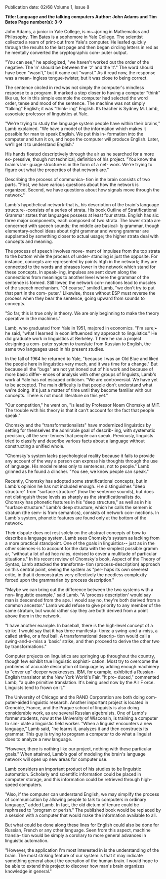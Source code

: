 Publication date: 02/68
Volume 1, Issue 8

**Title: Language and the talking computers**
**Author: John Adams and Tim Bates**
**Page number(s): 3-9**

John Adams, a junior in Yale College, is 
m~~joring in Mathematics and Philosophy. 
Tim Bates is a sophomore in Yale College. 
The scientist collected a ream of print-out 
from Yale's computer. He leafed quickly 
through the results to the last page and 
then began circling letters in red as he 
mentally converted the cryptographic com-
puter output. 


"You can see," he apologized, "we 
haven't worked out the order of the 
negative. The 'n' should be between the 
'z' and the 't'." The word should have 
been "wasn't," but it came out "wanst." 
As it read now, the response was a mean-
ingless tongue-twister, but it was close to 
being correct. 


The sentence circled in red was not 
simply the computer's mindless response 
to a program. It marked a step closer to 
having a computer "think" like us, for in 
this simple example the computer had 
selected the word order, tense and mood 
of the sentence. The machine was not 
simply "talking" English; it was "think-
ing" English. Its teacher is Sydney M. 
Lamb, associate professor of linguistics 
at Yale. 


"We're trying to study the language 
system people have within their brains," 
Lamb explained. "We have a model of the 
information which makes it possible for 
man to speak English. We put this in-
formation into the computer and turn it 
on, and hope the computer will produce 
English. Later, we'll get it to understand 
English." 


His hands floated descriptively through 
the air as he searched for a more ex-
pressive, though not technical, definition of 
his project. "You know the brain's lan-
guage structure is in the form of a net-
work. We're trying to figure out what 
the properties of that network are." 


Describing the process of communica-
tion in the brain consists of two parts. 
"First, we have various questions about 
how the network is organized. Second, 
we have questions about how signals move 
through the network." 


Lamb's hypothetical network-that is, 
his description of the brain's language 
structure--consists of a series of strata. 
His book Outline of Stratificational 
Grammar states that languages possess at 
least four strata. English has six: three 
major components, each composed of 
two strata. The lower strata are concerned 
with speech sounds; the middle are basical-
ly grammar, though elementary-school 
ideas about right grammar and wrong 
grammar are supplanted by something 
closer to actual usage; the higher strata 
deal with concepts and meaning. 


The process of speech involves move-
ment of impulses from the top strata to 
the bottom while the process of under-
standing is just the opposite. For instance, 
concepts are represented by points htgh 
in the network; they are connected to the 
words and phrases lower in the network 
which stand for these concepts. In speak-
ing, impulses are sent down along the 
connections from meanings to another 
level where the grammar of the sentence 
is formed. Still lower, the network con-
nections lead to muscles of the speech 
mechanism. "Of course," smiled Lamb, 
"we don't try to put that part in the com-
puter." Likewise, those without ESP must 
reverse the process when they bear the 
sentence, going upward from sounds to 
concepts. 


"So far, this is true only in theory. We 
are only beginning to make the theory 
operative in the machines." 


Lamb, who graduated from Yale in 
1951, majored in economics. "I'm sure;• 
he said, "what I learned in econ inftuenced 
my approach to linguistics." He did 
graduate work in linguistics at Berkeley. 
T here he ran a project designing a com-
puter system to translate from Russian to 
English, the same two languages used in 
his present studies. 


In the fall of 1964 he returned to Yale, 
"because I was an Old Blue and liked the 
people here in linguistics very much, and 
it was time for a change." But because all 
the "bugs" are not yet ironed out of his 
work and because of more basic differ-
ences of analysis with other groups of 
linguists, Lamb's work at Yale has not 
escaped criticism. "We are controversial. 
We have yet to be accepted. The main 
difficulty is that people don't understand 
what we're doing. It's just a matter of 
time until they become familiar with our 
concepts. There is not much literature on 
this yet." 


"Our competition," he went on, "is lead 
by Professor Noam Chomsky at MIT. 
The trouble with his theory is that it 
can't account for the fact that people 
speak." 


Chomsky and the "transformationalists" 
have modernized linguistics by setting for 
themselves the admirable goal of describ-
ing, with systematic precision, all the sen-
tences that people can speak. Previously, 
linguists tried to classify and describe 
various facts about a language without 
constructing a unified whole. 


"Chomsky's system lacks psychological 
reality because it fails to provide any 
account of the way a person can express 
his thoughts through the use of language. 
His model relates only to sentences, not to 
people." Lamb grinned as he found a 
clincher. "You see, we know people 
can speak." 


Recently, Chomsky has adopted some 
stratificational concepts, but in Lamb's 
opinion he has not included enough. H e 
distinguishes "deep structure" from 
"surface structure" (how the sentence 
sounds), but does not distinguish these 
levels as sharply as the stratificationalists 
do. Chomsky has phonetic features in his 
"deep structure," as well as in his "surface 
structure." Lamb's deep structure, which 
he calls the semem ic stratum (the sem- is 
from semantics), consists of network con-
nections. In Lamb's system, phonetic 
features are found only at the bottom of 
the network. 


Their dispute does not rest solely on 
the abstract concepts of bow to describe 
a language system. Lamb sees Chomsky's 
system as lacking from a more practical 
standpoint. One of the goals in linguistics--
just as in the other sciences-is to account 
for the data with the simplest possible 
gramm ar, "without a lot of ad hoc rules, 
devised to cover a multitude of particular 
situations." In his recent review of 
Chomsky's book, Aspect of the Theory 
of Syntax, Lamb attacked the transforma-
tion (process-description) approach on this 
central point, seeing the system as "per-
haps its own severest critic, in that it 
demonstrates very effectively the needless 
complexity forced upon the grammarian 
by process description." 


"Maybe we can bring out the difference 
between the two systems with a non-
linguistic example," said Lamb. "A 
'process description' would say man is 
descended from the ape. I would say no, 
they're both derived from a common 
ancestor." Lamb would refuse to give 
priority to any member of the same 
stratum, but would rather say they are 
both derived from a point above them 
in the network. 


"I have another example. In baseball, 
there is the high-level concept of a strike. 
I would say that it has three manifesta-
tions: a swing-and-a-miss, a called strike, 
or a foul ball. A transformational descrip-
tion would call a swing-and-a-miss a 
'basic' strike, and then proceed to derive 
the other two by transformations." 


Computer projects on linguistics are 
springing up throughout the country, 
though few exhibit true linguistic sophisti-
cation. Most try to overcome the problems 
of accurate description of language by 
adding enough machinery to "cover up" 
deeper weaknesses. IBM, for example, 
exhibited a Russian-English translator 
at the New York World's Fair. "It pro-
duced," commented Lamb, "a quite 
primitive translation. It's being used now 
by the Air F orce. Linguists tend to frown 
on it." 


The University of Chicago and the 
RAND Corporation are both doing com-
puter-aided linguistic research. Another 
important project is located in Grenoble, 
France, and the Prague school of linguists 
is also doing considerable work, as are 
several Russian algebraists. One of Lamb's 
former students, now at the University of 
Wisconsin, is training a computer to sim-
ulate a linguistic field worker. "When a 
linguist encounters a new language," 
Lamb said, "he learns it, analyzes it and 
then constructs its grammar. This guy is 
trying to program a computer to do what 
a linguist does to analyze a new language. 


"However, there is nothing like our 
project, nothing with these particular 
goals." When attained, Lamb's goal of 
modeling the brain's language network 
will open up new areas for computer use. 


Lamb considers an important product of 
his studies to be linguistic automation. 
Scholarly and scientific information could 
be placed in computer storage, and this 
information could be retrieved through 
high-speed computers. 


"Also, if the computer can understand 
English, we may simplify the process of 
communication by allowing people to talk 
to computers in ordinary language," added 
Lamb. In fact, the old dictum of tenure 
could be rephrased to "program or 
perish." The published book would be 
replaced by a session with a computer 
that would make the information available 
to all. 


But what could be done along these 
lines for English could also be done for 
Russian, French or any other language. 
Seen from this aspect, machine transla-
tion would be simply a corollary to more 
general advances in linguistic automation. 


"However, the application I'm most 
interested in is the understanding of the 
brain. The most striking feature of our 
system is that it may indicate something 
general about the operation of the human 
brain. I would hope to be able to extend 
this project to discover how man's brain 
organizes knowledge in general."